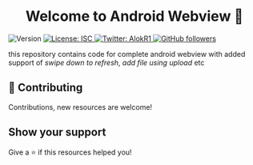 <h1 align="center">Welcome to Android Webview 👋</h1>
<p>
  <img alt="Version" src="https://img.shields.io/badge/version-1.0.0-blue.svg?cacheSeconds=2592000" />
  <a href="#" target="_blank">
    <img alt="License: ISC" src="https://img.shields.io/badge/License-MIT-blue.svg" />
  </a>
  <a href="https://twitter.com/alok722" target="_blank">
    <img alt="Twitter: AlokR1" src="https://img.shields.io/twitter/follow/alok722.svg?style=social" />
  </a>
  <a href="https://github.com/alok722" target="_blank">
    <img alt="GitHub followers" src="https://img.shields.io/github/followers/alok722?style=social">                                       
  </a>
</p>

this repository contains code for complete android webview with added support of *swipe down to refresh*, *add file using upload* etc

## 🤝 Contributing

Contributions, new resources are welcome!

## Show your support

Give a ⭐️ if this resources helped you!
